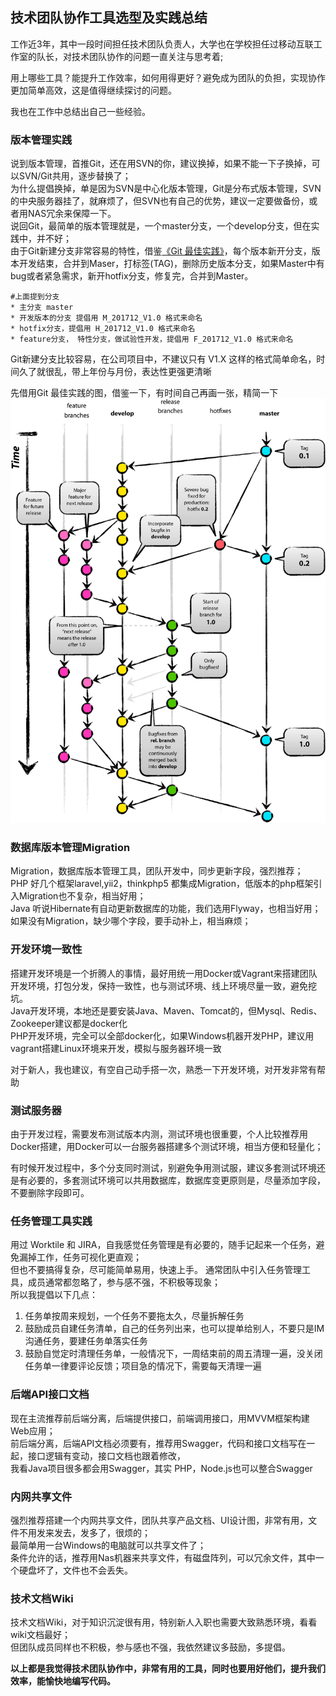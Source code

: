 ## 技术团队协作工具选型及实践总结

工作近3年，其中一段时间担任技术团队负责人，大学也在学校担任过移动互联工作室的队长，对技术团队协作的问题一直关注与思考着;

用上哪些工具？能提升工作效率，如何用得更好？避免成为团队的负担，实现协作更加简单高效，这是值得继续探讨的问题。

我也在工作中总结出自己一些经验。

### 版本管理实践
说到版本管理，首推Git，还在用SVN的你，建议换掉，如果不能一下子换掉，可以SVN/Git共用，逐步替换了；  
为什么提倡换掉，单是因为SVN是中心化版本管理，Git是分布式版本管理，SVN的中央服务器挂了，就麻烦了，但SVN也有自己的优势，建议一定要做备份，或者用NAS冗余来保障一下。  
说回Git，最简单的版本管理就是，一个master分支，一个develop分支，但在实践中，并不好；  
由于Git新建分支非常容易的特性，借鉴[《Git 最佳实践》](http://blog.jobbole.com/109466/)，每个版本新开分支，版本开发结束，合并到Maser，打标签(TAG)，删除历史版本分支，如果Master中有bug或者紧急需求，新开hotfix分支，修复完，合并到Master。
    
    #上面提到分支
    * 主分支 master
    * 开发版本的分支 提倡用 M_201712_V1.0 格式来命名
    * hotfix分支，提倡用 H_201712_V1.0 格式来命名
    * feature分支， 特性分支，做试验性开发，提倡用 F_201712_V1.0 格式来命名
    
Git新建分支比较容易，在公司项目中，不建议只有 V1.X 这样的格式简单命名，时间久了就很乱，带上年份与月份，表达性更强更清晰

先借用Git 最佳实践的图，借鉴一下，有时间自己再画一张，精简一下
![](https://github.com/lyaohe/lyaohe-cv/raw/master/img/o_git-flow-nvie.png)

### 数据库版本管理Migration
Migration，数据库版本管理工具，团队开发中，同步更新字段，强烈推荐；  
PHP 好几个框架laravel,yii2，thinkphp5 都集成Migration，低版本的php框架引入Migration也不复杂，相当好用；  
Java 听说Hibernate有自动更新数据库的功能，我们选用Flyway，也相当好用；  
如果没有Migration，缺少哪个字段，要手动补上，相当麻烦；

### 开发环境一致性
搭建开发环境是一个折腾人的事情，最好用统一用Docker或Vagrant来搭建团队开发环境，打包分发，保持一致性，也与测试环境、线上环境尽量一致，避免挖坑。  
Java开发环境，本地还是要安装Java、Maven、Tomcat的，但Mysql、Redis、Zookeeper建议都是docker化  
PHP开发环境，完全可以全部docker化，如果Windows机器开发PHP，建议用vagrant搭建Linux环境来开发，模拟与服务器环境一致

对于新人，我也建议，有空自己动手搭一次，熟悉一下开发环境，对开发非常有帮助

### 测试服务器
由于开发过程，需要发布测试版本内测，测试环境也很重要，个人比较推荐用Docker搭建，用Docker可以一台服务器搭建多个测试环境，相当方便和轻量化；

有时候开发过程中，多个分支同时测试，别避免争用测试服，建议多套测试环境还是有必要的，多套测试环境可以共用数据库，数据库变更原则是，尽量添加字段，不要删除字段即可。

### 任务管理工具实践
用过 Worktile 和 JIRA，自我感觉任务管理是有必要的，随手记起来一个任务，避免漏掉工作，任务可视化更直观；  
但也不要搞得复杂，尽可能简单易用，快速上手。
通常团队中引入任务管理工具，成员通常都忽略了，参与感不强，不积极等现象；  
所以我提倡以下几点：

1. 任务单按周来规划，一个任务不要拖太久，尽量拆解任务
2. 鼓励成员自建任务清单，自己的任务列出来，也可以提单给别人，不要只是IM沟通任务，要建任务单落实任务
3. 鼓励自觉定时清理任务单，一般情况下，一周结束前的周五清理一遍，没关闭任务单一律要评论反馈；项目急的情况下，需要每天清理一遍

### 后端API接口文档
现在主流推荐前后端分离，后端提供接口，前端调用接口，用MVVM框架构建Web应用；  
前后端分离，后端API文档必须要有，推荐用Swagger，代码和接口文档写在一起，接口逻辑有变动，接口文档也跟着修改，  
我看Java项目很多都会用Swagger，其实 PHP，Node.js也可以整合Swagger

### 内网共享文件
强烈推荐搭建一个内网共享文件，团队共享产品文档、UI设计图，非常有用，文件不用发来发去，发多了，很烦的；  
最简单用一台Windows的电脑就可以共享文件了；  
条件允许的话，推荐用Nas机器来共享文件，有磁盘阵列，可以冗余文件，其中一个硬盘坏了，文件也不会丢失。

### 技术文档Wiki
技术文档Wiki，对于知识沉淀很有用，特别新人入职也需要大致熟悉环境，看看wiki文档最好；  
但团队成员同样也不积极，参与感也不强，我依然建议多鼓励，多提倡。


**以上都是我觉得技术团队协作中，非常有用的工具，同时也要用好他们，提升我们效率，能愉快地编写代码。**

